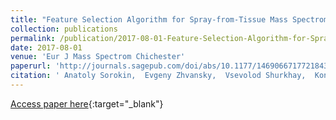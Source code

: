 ```yaml
---
title: "Feature Selection Algorithm for Spray-from-Tissue Mass Spectrometry"
collection: publications
permalink: /publication/2017-08-01-Feature-Selection-Algorithm-for-Spray-from-Tissue-Mass-Spectrometry
date: 2017-08-01
venue: 'Eur J Mass Spectrom Chichester'
paperurl: 'http://journals.sagepub.com/doi/abs/10.1177/1469066717721843'
citation: ' Anatoly Sorokin,  Evgeny Zhvansky,  Vsevolod Shurkhay,  Konstantin Bocharov,  Igor Popov,  Nikita Levin,  Dmitry Zubtsov,  Denis Bormotov,  Yury Kostyukevich,  Alexander Potapov,  Eugene Nikolaev, &quot;Feature Selection Algorithm for Spray-from-Tissue Mass Spectrometry.&quot; Eur J Mass Spectrom Chichester, 2017.'
---
```

[Access paper here](http://journals.sagepub.com/doi/abs/10.1177/1469066717721843){:target="_blank"}
